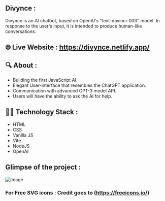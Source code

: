 ## Divynce :
Divynce is an AI chatbot, based on OpenAI's "text-davinci-003" model. In response to the user's input, it is intended to produce human-like conversations.

## 🌐 Live Website : https://divynce.netlify.app/

## 🔍 About :
- Building the first JavaScript AI.
- Elegant User-interface that resembles the ChatGPT application.
- Communication with advanced GPT-3 model API.
- Users will have the ability to ask the AI for help.

## 👨‍💻 Technology Stack :
- HTML
- CSS
- Vanilla JS
- Vite
- NodeJS
- OpenAI

## Glimpse of the project :
![image](https://user-images.githubusercontent.com/90444477/224256275-6879222f-902e-4493-9239-03a362e54ed2.png)



### For Free SVG icons : Credit goes to (https://freeicons.io/)

